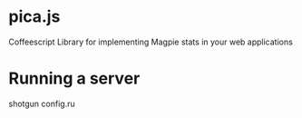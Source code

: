 pica.js
=======

Coffeescript Library for implementing Magpie stats in your web applications


Running a server
================
shotgun config.ru
